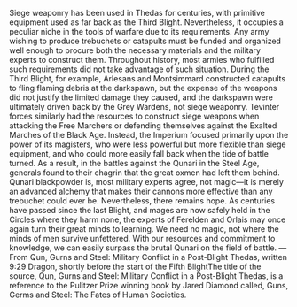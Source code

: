 Siege weaponry has been used in Thedas for centuries, with primitive equipment used as far back as the Third Blight. Nevertheless, it occupies a peculiar niche in the tools of warfare due to its requirements. Any army wishing to produce trebuchets or catapults must be funded and organized well enough to procure both the necessary materials and the military experts to construct them. Throughout history, most armies who fulfilled such requirements did not take advantage of such situation. During the Third Blight, for example, Arlesans and Montsimmard constructed catapults to fling flaming debris at the darkspawn, but the expense of the weapons did not justify the limited damage they caused, and the darkspawn were ultimately driven back by the Grey Wardens, not siege weaponry.
Tevinter forces similarly had the resources to construct siege weapons when attacking the Free Marchers or defending themselves against the Exalted Marches of the Black Age. Instead, the Imperium focused primarily upon the power of its magisters, who were less powerful but more flexible than siege equipment, and who could more easily fall back when the tide of battle turned.
As a result, in the battles against the Qunari in the Steel Age, generals found to their chagrin that the great oxmen had left them behind. Qunari blackpowder is, most military experts agree, not magic—it is merely an advanced alchemy that makes their cannons more effective than any trebuchet could ever be.
Nevertheless, there remains hope. As centuries have passed since the last Blight, and mages are now safely held in the Circles where they harm none, the experts of Ferelden and Orlais may once again turn their great minds to learning. We need no magic, not where the minds of men survive unfettered. With our resources and commitment to knowledge, we can easily surpass the brutal Qunari on the field of battle.
—From Qun, Gurns and Steel: Military Conflict in a Post-Blight Thedas, written 9:29 Dragon, shortly before the start of the Fifth BlightThe title of the source, Qun, Gurns and Steel: Military Conflict in a Post-Blight Thedas, is a reference to the Pulitzer Prize winning book by Jared Diamond called, Guns, Germs and Steel: The Fates of Human Societies.
